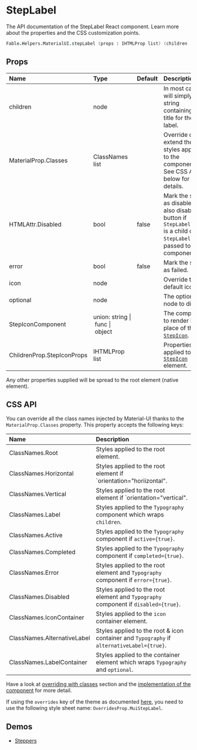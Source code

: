# StepLabel

<p class="description">The API documentation of the StepLabel React component. Learn more about the properties and the CSS customization points.</p>

```fsharp
Fable.Helpers.MaterialUI.stepLabel (props : IHTMLProp list) (children : ReactElement list) : ReactElement
```



## Props

| Name | Type | Default | Description |
|:-----|:-----|:--------|:------------|
| <span class="prop-name">children</span> | <span class="prop-type">node</span> |   | In most cases will simply be a string containing a title for the label. |
| <span class="prop-name">MaterialProp.Classes</span> | <span class="prop-type">ClassNames list</span> |   | Override or extend the styles applied to the component.  See CSS API below for more details.  |
| <span class="prop-name">HTMLAttr.Disabled</span> | <span class="prop-type">bool</span> | <span class="prop-default">false</span> | Mark the step as disabled, will also disable the button if `StepLabelButton` is a child of `StepLabel`. Is passed to child components. |
| <span class="prop-name">error</span> | <span class="prop-type">bool</span> | <span class="prop-default">false</span> | Mark the step as failed. |
| <span class="prop-name">icon</span> | <span class="prop-type">node</span> |   | Override the default icon. |
| <span class="prop-name">optional</span> | <span class="prop-type">node</span> |   | The optional node to display. |
| <span class="prop-name">StepIconComponent</span> | <span class="prop-type">union:&nbsp;string&nbsp;&#124;<br>&nbsp;func&nbsp;&#124;<br>&nbsp;object<br></span> |   | The component to render in place of the [`StepIcon`](#/api/step-icon). |
| <span class="prop-name">ChildrenProp.StepIconProps</span> | <span class="prop-type">IHTMLProp list</span> |   | Properties applied to the [`StepIcon`](#/api/step-icon) element. |

Any other properties supplied will be spread to the root element (native element).

## CSS API

You can override all the class names injected by Material-UI thanks to the `MaterialProp.Classes` property.
This property accepts the following keys:


| Name | Description |
|:-----|:------------|
| <span class="prop-name">ClassNames.Root</span> | Styles applied to the root element.
| <span class="prop-name">ClassNames.Horizontal</span> | Styles applied to the root element if `orientation="horiizontal".
| <span class="prop-name">ClassNames.Vertical</span> | Styles applied to the root element if `orientation="vertical".
| <span class="prop-name">ClassNames.Label</span> | Styles applied to the `Typography` component which wraps `children`.
| <span class="prop-name">ClassNames.Active</span> | Styles applied to the `Typography` component if `active={true}`.
| <span class="prop-name">ClassNames.Completed</span> | Styles applied to the `Typography` component if `completed={true}`.
| <span class="prop-name">ClassNames.Error</span> | Styles applied to the root element and `Typography` component if `error={true}`.
| <span class="prop-name">ClassNames.Disabled</span> | Styles applied to the root element and `Typography` component if `disabled={true}`.
| <span class="prop-name">ClassNames.IconContainer</span> | Styles applied to the `icon` container element.
| <span class="prop-name">ClassNames.AlternativeLabel</span> | Styles applied to the root & icon container and `Typography` if `alternativeLabel={true}`.
| <span class="prop-name">ClassNames.LabelContainer</span> | Styles applied to the container element which wraps `Typography` and `optional`.

Have a look at [overriding with classes](#/customization/overrides) section
and the [implementation of the component](https://github.com/mui-org/material-ui/tree/master/packages/material-ui/src/StepLabel/StepLabel.js)
for more detail.

If using the `overrides` key of the theme as documented
[here](#/customization/themes),
you need to use the following style sheet name: `OverridesProp.MuiStepLabel`.

## Demos

- [Steppers](/demos/steppers/)

